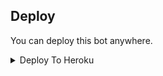 

## Deploy
You can deploy this bot anywhere.

<details><summary>Deploy To Heroku</summary>
<p>
<br>
<a href="https://heroku.com/deploy?template=https://github.com/ Helper-Botz/MINNALMURALI">
  <img src="https://www.herokucdn.com/deploy/button.svg" alt="Deploy">
</a>
</p>
</details>
